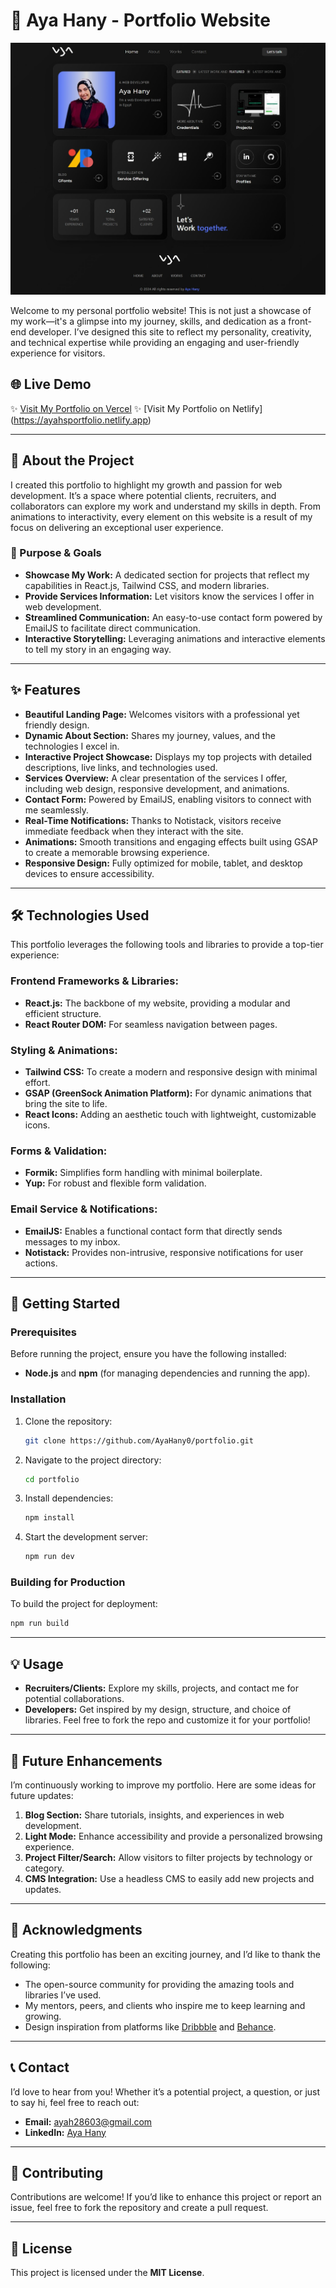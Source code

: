 # 🌟 Aya Hany - Portfolio Website

![Home Page](./src/assets/screenshots/screenshot_homepage.jpeg)

Welcome to my personal portfolio website! This is not just a showcase of my work—it's a glimpse into my journey, skills, and dedication as a front-end developer. I’ve designed this site to reflect my personality, creativity, and technical expertise while providing an engaging and user-friendly experience for visitors.

## 🌐 Live Demo

✨ [Visit My Portfolio on Vercel](https://portfolio-delta-pied-34.vercel.app/)
✨ [Visit My Portfolio on Netlify] (https://ayahsportfolio.netlify.app)

---

## 📖 About the Project

I created this portfolio to highlight my growth and passion for web development. It’s a space where potential clients, recruiters, and collaborators can explore my work and understand my skills in depth. From animations to interactivity, every element on this website is a result of my focus on delivering an exceptional user experience.

### 🎨 Purpose & Goals

- **Showcase My Work:** A dedicated section for projects that reflect my capabilities in React.js, Tailwind CSS, and modern libraries.
- **Provide Services Information:** Let visitors know the services I offer in web development.
- **Streamlined Communication:** An easy-to-use contact form powered by EmailJS to facilitate direct communication.
- **Interactive Storytelling:** Leveraging animations and interactive elements to tell my story in an engaging way.

---

## ✨ Features

- **Beautiful Landing Page:** Welcomes visitors with a professional yet friendly design.
- **Dynamic About Section:** Shares my journey, values, and the technologies I excel in.
- **Interactive Project Showcase:** Displays my top projects with detailed descriptions, live links, and technologies used.
- **Services Overview:** A clear presentation of the services I offer, including web design, responsive development, and animations.
- **Contact Form:** Powered by EmailJS, enabling visitors to connect with me seamlessly.
- **Real-Time Notifications:** Thanks to Notistack, visitors receive immediate feedback when they interact with the site.
- **Animations:** Smooth transitions and engaging effects built using GSAP to create a memorable browsing experience.
- **Responsive Design:** Fully optimized for mobile, tablet, and desktop devices to ensure accessibility.

---

## 🛠️ Technologies Used

This portfolio leverages the following tools and libraries to provide a top-tier experience:

### **Frontend Frameworks & Libraries:**

- **React.js:** The backbone of my website, providing a modular and efficient structure.
- **React Router DOM:** For seamless navigation between pages.

### **Styling & Animations:**

- **Tailwind CSS:** To create a modern and responsive design with minimal effort.
- **GSAP (GreenSock Animation Platform):** For dynamic animations that bring the site to life.
- **React Icons:** Adding an aesthetic touch with lightweight, customizable icons.

### **Forms & Validation:**

- **Formik:** Simplifies form handling with minimal boilerplate.
- **Yup:** For robust and flexible form validation.

### **Email Service & Notifications:**

- **EmailJS:** Enables a functional contact form that directly sends messages to my inbox.
- **Notistack:** Provides non-intrusive, responsive notifications for user actions.

---

## 🚀 Getting Started

### Prerequisites

Before running the project, ensure you have the following installed:

- **Node.js** and **npm** (for managing dependencies and running the app).

### Installation

1. Clone the repository:
   ```bash
   git clone https://github.com/AyaHany0/portfolio.git
   ```
2. Navigate to the project directory:
   ```bash
   cd portfolio
   ```
3. Install dependencies:
   ```bash
   npm install
   ```
4. Start the development server:
   ```bash
   npm run dev
   ```

### Building for Production

To build the project for deployment:

```bash
npm run build
```

---

## 💡 Usage

- **Recruiters/Clients:** Explore my skills, projects, and contact me for potential collaborations.
- **Developers:** Get inspired by my design, structure, and choice of libraries. Feel free to fork the repo and customize it for your portfolio!

---

## 🎯 Future Enhancements

I’m continuously working to improve my portfolio. Here are some ideas for future updates:

1. **Blog Section:** Share tutorials, insights, and experiences in web development.
2. **Light Mode:** Enhance accessibility and provide a personalized browsing experience.
3. **Project Filter/Search:** Allow visitors to filter projects by technology or category.
4. **CMS Integration:** Use a headless CMS to easily add new projects and updates.

---

## 🙌 Acknowledgments

Creating this portfolio has been an exciting journey, and I’d like to thank the following:

- The open-source community for providing the amazing tools and libraries I’ve used.
- My mentors, peers, and clients who inspire me to keep learning and growing.
- Design inspiration from platforms like [Dribbble](https://dribbble.com/) and [Behance](https://www.behance.net/).

---

## 📞 Contact

I’d love to hear from you! Whether it’s a potential project, a question, or just to say hi, feel free to reach out:

- **Email:** ayah28603@gmail.com
- **LinkedIn:** [Aya Hany](https://www.linkedin.com/in/ayahany/)

---

## 🖤 Contributing

Contributions are welcome! If you’d like to enhance this project or report an issue, feel free to fork the repository and create a pull request.

---

## 📜 License

This project is licensed under the **MIT License**.

